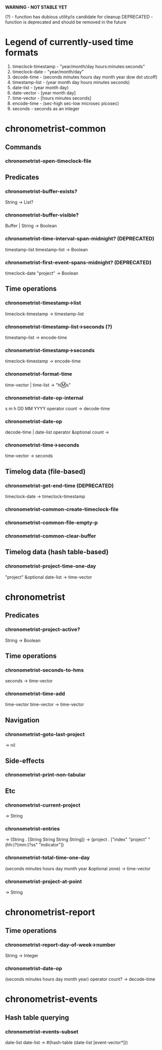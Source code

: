 **WARNING - NOT STABLE YET**

(?) - function has dubious utility/is candidate for cleanup
DEPRECATED - function is deprecated and should be removed in the future

# Legend of currently-used time formats
1. timeclock-timestamp - "year/month/day hours:minutes:seconds"
2. timeclock-date - "year/month/day"
3. decode-time - (seconds minutes hours day month year dow dst utcoff)
4. timestamp-list - (year month day hours minutes seconds)
5. date-list - (year month day)
6. date-vector - [year month day]
7. time-vector - [hours minutes seconds]
8. encode-time - (sec-high sec-low microsec picosec)
9. seconds - seconds as an integer

# chronometrist-common
## Commands
### chronometrist-open-timeclock-file

## Predicates
### chronometrist-buffer-exists?
String -> List?
### chronometrist-buffer-visible?
Buffer | String -> Boolean
### chronometrist-time-interval-span-midnight? (DEPRECATED)
timestamp-list timestamp-list -> Boolean
### chronometrist-first-event-spans-midnight? (DEPRECATED)
timeclock-date "project" -> Boolean

## Time operations
### chronometrist-timestamp->list
timeclock-timestamp -> timestamp-list
### chronometrist-timestamp-list->seconds (?)
timestamp-list -> encode-time
### chronometrist-timestamp->seconds
timeclock-timestamp -> encode-time
### chronometrist-format-time
time-vector | time-list -> "h:m:s"
### chronometrist-date-op-internal
s m h DD MM YYYY operator count -> decode-time
### chronometrist-date-op
decode-time | date-list operator &optional count ->
### chronometrist-time->seconds
time-vector -> seconds

## Timelog data (file-based)
### chronometrist-get-end-time (DEPRECATED)
timeclock-date -> timeclock-timestamp
### chronometrist-common-create-timeclock-file
### chronometrist-common-file-empty-p
### chronometrist-common-clear-buffer

## Timelog data (hash table-based)
###  chronometrist-project-time-one-day
"project" &optional date-list -> time-vector

# chronometrist
## Predicates
### chronometrist-project-active?
String -> Boolean

## Time operations
### chronometrist-seconds-to-hms
seconds -> time-vector
### chronometrist-time-add
time-vector time-vector -> time-vector

## Navigation
### chronometrist-goto-last-project
-> nil

## Side-effects
### chronometrist-print-non-tabular

## Etc
### chronometrist-current-project
-> String
### chronometrist-entries
-> (String . [String String String String])
-> (project . ["index" "project" "(hh:)?(mm:)?ss" "indicator"])
### chronometrist-total-time-one-day
(seconds minutes hours day month year &optional zone) -> time-vector
### chronometrist-project-at-point
-> String

# chronometrist-report
## Time operations
### chronometrist-report-day-of-week->number
String -> Integer
### chronometrist-date-op
(seconds minutes hours day month year) operator count? -> decode-time

# chronometrist-events
## Hash table querying
### chronometrist-events-subset
date-list date-list -> #(hash-table (date-list [event-vector*]))
